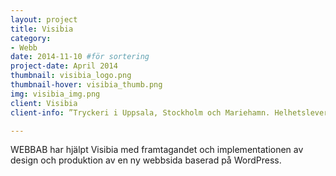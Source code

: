 ```yaml
---
layout: project
title: Visibia 
category: 
- Webb
date: 2014-11-10 #för sortering
project-date: April 2014
thumbnail: visibia_logo.png
thumbnail-hover: visibia_thumb.png
img: visibia_img.png
client: Visibia 
client-info: ”Tryckeri i Uppsala, Stockholm och Mariehamn. Helhetsleverantör inom visuell marknadsföring.”

---
```

WEBBAB har hjälpt Visibia med framtagandet och implementationen av design och produktion av en ny webbsida baserad på WordPress.